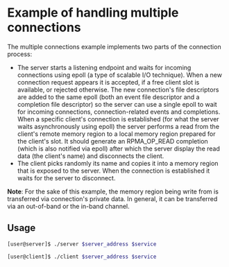 Example of handling multiple connections
===

The multiple connections example implements two parts of the connection process:
- The server starts a listening endpoint and waits for incoming connections
using epoll (a type of scalable I/O technique). When a new connection request
appears it is accepted, if a free client slot is available, or rejected
otherwise. The new connection's file descriptors are added to the same epoll
(both an event file descriptor and a completion file descriptor) so the server
can use a single epoll to wait for incoming connections, connection-related
events and completions. When a specific client's connection is established
(for what the server waits asynchronously using epoll) the server performs
a read from the client's remote memory region to a local memory region prepared
for the client's slot. It should generate an RPMA_OP_READ completion
(which is also notified via epoll) after which the server display the read data
(the client's name) and disconnects the client.
- The client picks randomly its name and copies it into a memory region
that is exposed to the server. When the connection is established it waits
for the server to disconnect.

**Note**: For the sake of this example, the memory region being write from is
transferred via connection's private data. In general, it can be transferred via
an out-of-band or the in-band channel.

## Usage

```bash
[user@server]$ ./server $server_address $service
```

```bash
[user@client]$ ./client $server_address $service
```
